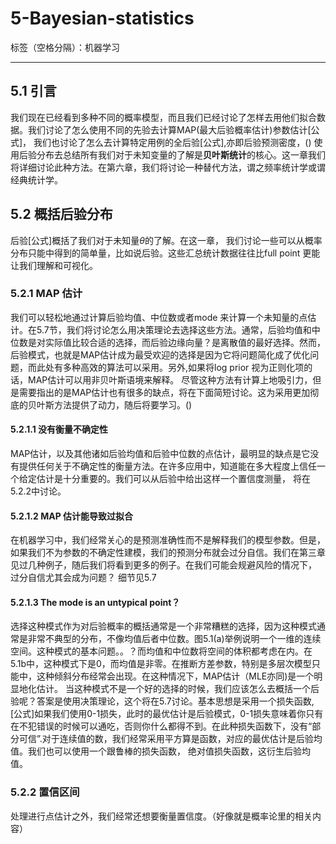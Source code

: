 ﻿# 5-Bayesian-statistics

标签（空格分隔）：机器学习

---

## 5.1 引言
我们现在已经看到多种不同的概率模型，而且我们已经讨论了怎样去用他们拟合数据。我们讨论了怎么使用不同的先验去计算MAP(最大后验概率估计)参数估计[公式]， 我们也讨论了怎么去计算特定用例的全后验[公式],亦即后验预测密度，()
使用后验分布去总结所有我们对于未知变量的了解是**贝叶斯统计**的核心。这一章我们将详细讨论此种方法。在第六章，我们将讨论一种替代方法，谓之频率统计学或谓经典统计学。
## 5.2 概括后验分布
后验[公式]概括了我们对于未知量$\theta$的了解。在这一章， 我们讨论一些可以从概率分布只能中得到的简单量，比如说后验。这些汇总统计数据往往比full point 更能让我们理解和可视化。
### 5.2.1 MAP 估计
我们可以轻松地通过计算后验均值、中位数或者mode 来计算一个未知量的点估计。在5.7节，我们将讨论怎么用决策理论去选择这些方法。通常，后验均值和中位数是对实际值比较合适的选择，而后验边缘向量？是离散值的最好选择。然而，后验模式，也就是MAP估计成为最受欢迎的选择是因为它将问题简化成了优化问题，而此处有多种高效的算法可以采用。另外,如果将log prior 视为正则化项的话，MAP估计可以用非贝叶斯语境来解释。
尽管这种方法有计算上地吸引力，但是需要指出的是MAP估计也有很多的缺点，将在下面简短讨论。这为采用更加彻底的贝叶斯方法提供了动力，随后将要学习。()
#### 5.2.1.1 没有衡量不确定性
MAP估计，以及其他诸如后验均值和后验中位数的点估计，最明显的缺点是它没有提供任何关于不确定性的衡量方法。在许多应用中，知道能在多大程度上信任一个给定估计是十分重要的。我们可以从后验中给出这样一个置信度测量， 将在5.2.2中讨论。
#### 5.2.1.2 MAP 估计能导致过拟合
在机器学习中，我们经常关心的是预测准确性而不是解释我们的模型参数。但是，如果我们不为参数的不确定性建模，我们的预测分布就会过分自信。我们在第三章见过几种例子，随后我们将看到更多的例子。在我们可能会规避风险的情况下， 过分自信尤其会成为问题？ 细节见5.7
#### 5.2.1.3 The mode is an untypical point？
选择这种模式作为对后验概率的概括通常是一个非常糟糕的选择，因为这种模式通常是非常不典型的分布，不像均值后者中位数。图5.1(a)举例说明一个一维的连续空间。这种模式的基本问题。。？而均值和中位数将空间的体积都考虑在内。在5.1b中，这种模式下是0，而均值是非零。在推断方差参数，特别是多层次模型只能中，这种倾斜分布经常会出现。在这种情况下，MAP估计（MLE亦同)是一个明显地化估计。
当这种模式不是一个好的选择的时候，我们应该怎么去概括一个后验呢？答案是使用决策理论，这个将在5.7讨论。基本思想是采用一个损失函数,[公式]如果我们使用0-1损失，此时的最优估计是后验模式，0-1损失意味着你只有在不犯错误的时候可以通吃，否则你什么都得不到。在此种损失函数下，没有“部分可信”.对于连续值的数，我们经常采用平方算是函数，对应的最优估计是后验均值。我们也可以使用一个跟鲁棒的损失函数， 绝对值损失函数，这衍生后验均值。
### 5.2.2 置信区间
处理进行点估计之外，我们经常还想要衡量置信度。（好像就是概率论里的相关内容）




